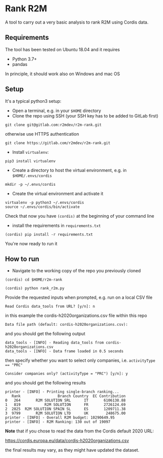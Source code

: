 # Rank R2M 

A tool to carry out a very basic analysis to rank R2M using Cordis data. 

## Requirements
The tool has been tested on Ubuntu 18.04 and it requires
* Python 3.7+ 
* pandas

In principle, it should work also on Windows and mac OS

## Setup
It's a typical python3 setup:

* Open a terminal, e.g. in your `$HOME` directory
* Clone the repo using SSH (your SSH key has to be added to GitLab first)
```
git clone git@gitlab.com:r2mdev/r2m-rank.git
```
otherwise use HTTPS authentication
```
git clone https://gitlab.com/r2mdev/r2m-rank.git
```
* Install `virtualenv`:
```
pip3 install virtualenv
```
* Create a directory to host the virtual environment, e.g. in `$HOME/.envs/cordis`
```
mkdir -p ~/.envs/cordis
```
* Create the virtual environment and activate it
```
virtualenv -p python3 ~/.envs/cordis
source ~/.envs/cordis/bin/activate
```
Check that now you have `(cordis)` at the beginning of your command line
* install the requirements in `requirements.txt`
```
(cordis) pip install -r requirements.txt
```
You're now ready to run it

## How to run 
* Navigate to the working copy of the repo you previously cloned
```
(cordis) cd $HOME/r2m-rank
```
```
(cordis) python rank_r2m.py
```

Provide the requested inputs when prompted, e.g. run on a local CSV file

```
Read Cordis data_tools from URL? [y/n]: n
```
in this example the cordis-h2020organizations.csv file within this repo
```
Data file path (default: cordis-h2020organizations.csv): 
```
and you should get the following output
```
data_tools - [INFO] - Reading data_tools from cordis-h2020organizations.csv
data_tools - [INFO] - Data frame loaded in 0.5 seconds
```
then specify whether you want to select only companies, i.e. `activityType == "PRC"`
```
Consider companies only? (activityType = "PRC") [y/n]: y
```
and you should get the following results 
```
printer - [INFO] - Printing single-branch ranking...
   Rank                 Branch Country  EC Contribution
0   264       R2M SOLUTION SRL      IT       6106138.88
1   819           R2M SOLUTION      FR       2726124.69
2  2825  R2M SOLUTION SPAIN SL      ES       1209711.38
3  9799       R2M SOLUTION LTD      UK        248675.00
printer - [INFO] - Overall R2M budget: 10290649.95
printer - [INFO] - R2M Ranking: 130 out of 19097
```

**Note** that if you chose to read the data from the Cordis default 2020 URL:

https://cordis.europa.eu/data/cordis-h2020organizations.csv

the final results may vary, as they might have updated the dataset.  
